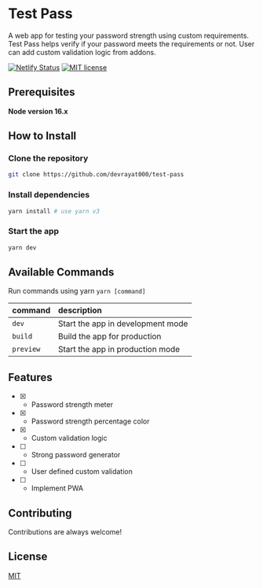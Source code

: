 # Test Pass

A web app for testing your password strength using custom requirements. Test Pass helps verify if your password meets the requirements or not. User can add custom validation logic from addons.

[![Netlify Status](https://api.netlify.com/api/v1/badges/69e348a0-9530-4210-b358-19dc3a373009/deploy-status?branch=master)](https://app.netlify.com/sites/test-pass/deploys) [![MIT license](https://img.shields.io/badge/License-MIT-blue.svg)](https://lbesson.mit-license.org/)

## Prerequisites

**Node version 16.x**

## How to Install

### Clone the repository

```bash
git clone https://github.com/devrayat000/test-pass
```

### Install dependencies

```bash
yarn install # use yarn v3
```

### Start the app

```bash
yarn dev
```

## Available Commands

Run commands using yarn `yarn [command]`

| command   | description                       |
| :-------- | :-------------------------------- |
| `dev`     | Start the app in development mode |
| `build`   | Build the app for production      |
| `preview` | Start the app in production mode  |

## Features

- [x] - Password strength meter
- [x] - Password strength percentage color
- [x] - Custom validation logic
- [ ] - Strong password generator
- [ ] - User defined custom validation
- [ ] - Implement PWA

## Contributing

Contributions are always welcome!

## License

[MIT](https://choosealicense.com/licenses/mit/)
